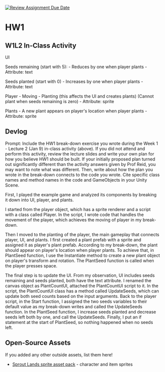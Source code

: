 [![Review Assignment Due Date](https://classroom.github.com/assets/deadline-readme-button-22041afd0340ce965d47ae6ef1cefeee28c7c493a6346c4f15d667ab976d596c.svg)](https://classroom.github.com/a/MjLLqDcN)
# HW1
## W1L2 In-Class Activity

UI

Seeds remaining (start with 5): 
        - Reduces by one when player plants
        - Attribute: text

Seeds planted (start with 0)
        - Increases by one when player plants
        - Attribute: text

Player
    - Moving
    - Planting (this affects the UI and creates plants) (Cannot plant when seeds remaining is zero)
    - Attribute: sprite

Plants
    - A new plant appears on player's location when player plants
    - Attribute: sprite


## Devlog
Prompt: Include the HW1 break-down exercise you wrote during the Week 1 - Lecture 2 (Jan 9) in-class activity (above). If you did not attend and perform this activity, review the lecture slides and write your own plan for how you believe HW1 should be built. If your initially proposed plan turned out significantly different than the activity answers given by Prof Reid, you may want to note what was different. Then, write about how the plan you wrote in the break-down connects to the code you wrote. Cite specific class names and method names in the code and GameObjects in your Unity Scene.


First, I played the example game and analyzed its components by breaking it down into UI, player, and plants. 

I started from the player object, which has a sprite renderer and a script with a class called Player. In the script, I wrote code that handles the movement of the player, which achieves the moving of player in my break-down. 

Then I moved to the planting of the player, the main gameplay that connects player, UI, and plants. I first created a plant prefab with a sprite and assigned it as player's plant prefab. According to my break-down, the plant should appear on player's location when player plants. To achieve that, in PlantSeed function, I use the Instantiate method to create a new plant object on player's transform and rotation. The PlantSeed function is called when the player presses space.

The final step is to update the UI. From my observation, UI includes seeds remaining and seeds planted, both have the text attribute. I renamed the canvas object as PlantCountUI, attached the PlantCountUI script to it. In the script, the PlantCountUI class has a method called UpdateSeeds, which can update both seed counts based on the input arguments. Back to the player script, in the Start function, I assigned the two seeds variables to their default value as my break-down writes and called the UpdateSeeds function. In the PlantSeed function, I increase seeds planted and decrease seeds left both by one, and call the UpdateSeeds. Finally, I put an if statement at the start of PlantSeed, so nothing happened when no seeds left.



## Open-Source Assets
If you added any other outside assets, list them here!
- [Sprout Lands sprite asset pack](https://cupnooble.itch.io/sprout-lands-asset-pack) - character and item sprites
